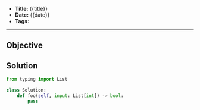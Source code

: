 - **Title:** {{title}}
- **Date:** {{date}}
- **Tags:**
---

## Objective

## Solution

```python
from typing import List

class Solution:
	def foo(self, input: List[int]) -> bool:
		pass
```
